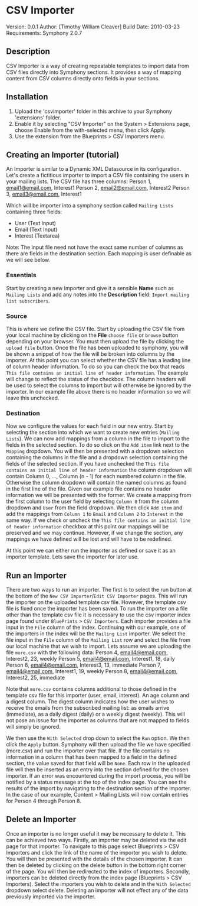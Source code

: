 # CSV Importer
Version: 0.0.1
Author: [Timothy William Cleaver]
Build Date: 2010-03-23
Requirements: Symphony 2.0.7

## Description
CSV Importer is a way of creating repeatable templates to import data from CSV files directly into Symphony sections. It provides a way of mapping content from CSV columns directly onto fields in your sections.

## Installation
1. Upload the 'csvimporter' folder in this archive to your Symphony 'extensions' folder.
2. Enable it by selecting "CSV Importer" on the System > Extensions page, choose Enable from the with-selected menu, then click Apply.
3. Use the extension from the Blueprints > CSV Importers menu.

## Creating an Importer (tutorial)
An Importer is similar to a Dynamic XML Datasource in its configuration. Let's create a fictitious importer to import a CSV file containing the users in your mailing lists. The CSV file has three columns:
    Person 1, email1@email.com, Interest1
    Person 2, email2@email.com, Interest2
    Person 3, email3@email.com, Interest1

Which will be importer into a symphony section called `Mailing Lists` containing three fields:
* User (Text Input)
* Email (Text Input)
* Interest (Textarea)

Note: The input file need not have the exact same number of columns as there are fields in the destination section. Each mapping is user definable as we will see below.


### Essentials
Start by creating a new Importer and give it a sensible **Name** such as `Mailing Lists` and add any notes into the **Description** field: `Import mailing list subscribers`.

### Source
This is where we define the CSV file. Start by uploading the CSV file from your local machine by clicking on the **File** `choose file` or `browse` button depending on your browser. You must then upload the file by clicking the `upload file` button. Once the file has been uploaded to symphony, you will be shown a snippet of how the file will be broken into columns by the importer. At this point you can select whether the CSV file has a leading line of column header information. To do so you can check the box that reads `This file contains an initial line of header information`. The example will change to reflect the status of the checkbox. The column headers will be used to select the columns to import but will otherwise be ignored by the importer. In our example file above there is no header information so we will leave this unchecked.

### Destination
Now we configure the values for each field in our new entry. Start by selecting the section into which we want to create new entries (`Mailing Lists`). We can now add mappings from a column in the file to import to the fields in the selected section. To do so click on the `Add item` link next to the `Mapping` dropdown. You will then be presented with a dropdown selection containing the columns in the file and a dropdown selection containing the fields of the selected section. If you have unchecked the `This file contains an initial line of header information` the column dropdown will contain Column 0, ..., Column (n - 1) for each numbered column in the file. Otherwise the column dropdown will contain the named columns as found in the first line of the file. Given our example file contains no header information we will be presented with the former. We create a mapping from the first column to the user field by selecting `Column 0` from the column dropdown and `User` from the field dropdown. We then click `Add item` and add the mappings from `Column 1` to `Email` and `Column 2` to `Interest` in the same way. If we check or uncheck the `This file contains an initial line of header information` checkbox at this point our mappings will be preserved and we may continue. However, if we change the section, any mappings we have defined will be lost and will have to be redefined.

At this point we can either run the importer as defined or save it as an importer template. Lets save the importer for later use.

## Run an Importer
There are two ways to run an importer. The first is to select the run button at the bottom of the `New CSV Importer`/`Edit CSV Importer` pages. This will run the importer on the uploaded template csv file. However, the template csv file is fixed once the importer has been saved. To run the importer on a file other than the template csv file it is necessary to use the csv importer index page found under `BluePrints` > `CSV Importers`. Each importer provides a file input in the `File` column of the index. Continuing with our example, one of the importers in the index will be the `Mailing List` importer. We select the file input in the `File` column of the `Mailing List` row and select the file from our local machine that we wish to import. Lets assume we are uploading the file `more.csv` with the following data:
    Person 4, email4@email.com, Interest2, 23, weekly
    Person 5, email4@email.com, Interest1, 18, daily
    Person 6, email4@email.com, Interest3, 13, immediate
    Person 7, email4@email.com, Interest1, 19, weekly
    Person 8, email4@email.com, Interest2, 25, immediate

Note that `more.csv` contains columns additional to those defined in the template csv file for this importer (user, email, interest). An age column and a digest column. The digest column indicates how the user wishes to receive the emails from the subscribed mailing list: as emails arrive (immediate), as a daily digest (daily) or a weekly digest (weekly). This will not pose an issue for the importer as columns that are not mapped to fields will simply be ignored.

We then use the `With Selected` drop down to select the `Run` option. We then click the `Apply` button. Symphony will then upload the file we have specified (more.csv) and run the importer over that file. If the file contains no information in a column that has been mapped to a field in the defined section, the value saved for that field will be `None`. Each row in the uploaded file will then be inserted as an entry into the section defined for the chosen importer. If an error was encountered during the import process, you will be notified by a status message at the top of the index page. You can see the results of the import by navigating to the destination section of the importer. In the case of our example, Content > Mailing Lists will now contain entries for Person 4 through Person 8.

## Delete an Importer
Once an importer is no longer useful it may be necessary to delete it. This can be achieved two ways. Firstly, an importer may be deleted via the edit page for that importer. To navigate to this page select Blueprints > CSV Importers and click the link of the name of the importer you wish to delete. You will then be presented with the details of the chosen importer. It can then be deleted by clicking on the delete button in the bottom right corner of the page. You will then be redirected to the index of importers. Secondly, importers can be deleted directly from the index page (Blueprints > CSV Importers). Select the importers you wish to delete and in the `With Selected` dropdown select delete. Deleting an importer will not effect any of the data previously imported via the importer.

